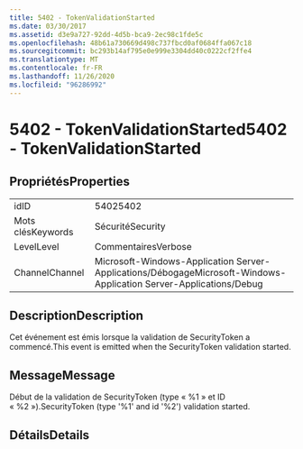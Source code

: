 ```yaml
---
title: 5402 - TokenValidationStarted
ms.date: 03/30/2017
ms.assetid: d3e9a727-92dd-4d5b-bca9-2ec98c1fde5c
ms.openlocfilehash: 48b61a730669d498c737fbcd0af0684ffa067c18
ms.sourcegitcommit: bc293b14af795e0e999e3304dd40c0222cf2ffe4
ms.translationtype: MT
ms.contentlocale: fr-FR
ms.lasthandoff: 11/26/2020
ms.locfileid: "96286992"
---
```

# <a name="5402---tokenvalidationstarted"></a><span data-ttu-id="c1902-102">5402 - TokenValidationStarted</span><span class="sxs-lookup"><span data-stu-id="c1902-102">5402 - TokenValidationStarted</span></span>

## <a name="properties"></a><span data-ttu-id="c1902-103">Propriétés</span><span class="sxs-lookup"><span data-stu-id="c1902-103">Properties</span></span>  
  
|||  
|-|-|  
|<span data-ttu-id="c1902-104">id</span><span class="sxs-lookup"><span data-stu-id="c1902-104">ID</span></span>|<span data-ttu-id="c1902-105">5402</span><span class="sxs-lookup"><span data-stu-id="c1902-105">5402</span></span>|  
|<span data-ttu-id="c1902-106">Mots clés</span><span class="sxs-lookup"><span data-stu-id="c1902-106">Keywords</span></span>|<span data-ttu-id="c1902-107">Sécurité</span><span class="sxs-lookup"><span data-stu-id="c1902-107">Security</span></span>|  
|<span data-ttu-id="c1902-108">Level</span><span class="sxs-lookup"><span data-stu-id="c1902-108">Level</span></span>|<span data-ttu-id="c1902-109">Commentaires</span><span class="sxs-lookup"><span data-stu-id="c1902-109">Verbose</span></span>|  
|<span data-ttu-id="c1902-110">Channel</span><span class="sxs-lookup"><span data-stu-id="c1902-110">Channel</span></span>|<span data-ttu-id="c1902-111">Microsoft-Windows-Application Server-Applications/Débogage</span><span class="sxs-lookup"><span data-stu-id="c1902-111">Microsoft-Windows-Application Server-Applications/Debug</span></span>|  
  
## <a name="description"></a><span data-ttu-id="c1902-112">Description</span><span class="sxs-lookup"><span data-stu-id="c1902-112">Description</span></span>  

 <span data-ttu-id="c1902-113">Cet événement est émis lorsque la validation de SecurityToken a commencé.</span><span class="sxs-lookup"><span data-stu-id="c1902-113">This event is emitted when the SecurityToken validation started.</span></span>  
  
## <a name="message"></a><span data-ttu-id="c1902-114">Message</span><span class="sxs-lookup"><span data-stu-id="c1902-114">Message</span></span>  

 <span data-ttu-id="c1902-115">Début de la validation de SecurityToken (type « %1 » et ID « %2 »).</span><span class="sxs-lookup"><span data-stu-id="c1902-115">SecurityToken (type '%1' and id '%2') validation started.</span></span>  
  
## <a name="details"></a><span data-ttu-id="c1902-116">Détails</span><span class="sxs-lookup"><span data-stu-id="c1902-116">Details</span></span>
